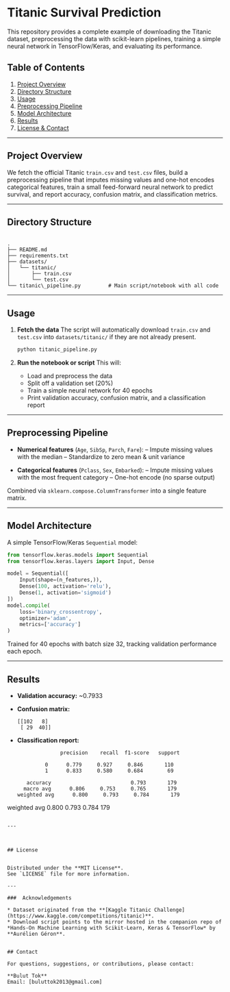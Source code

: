 # Titanic Survival Prediction 




This repository provides a complete example of downloading the Titanic dataset, preprocessing the data with scikit-learn pipelines, training a simple neural network in TensorFlow/Keras, and evaluating its performance.

## Table of Contents

1. [Project Overview](#project-overview)  
2. [Directory Structure](#directory-structure)    
3. [Usage](#usage)  
4. [Preprocessing Pipeline](#preprocessing-pipeline)  
5. [Model Architecture](#model-architecture)  
6. [Results](#results)  
7. [License & Contact](#license--contact)  

---

## Project Overview

We fetch the official Titanic `train.csv` and `test.csv` files, build a preprocessing pipeline that imputes missing values and one-hot encodes categorical features, train a small feed-forward neural network to predict survival, and report accuracy, confusion matrix, and classification metrics.

---

## Directory Structure

```

.
├── README.md
├── requirements.txt
├── datasets/
│   └── titanic/
│       ├── train.csv
│       └── test.csv
└── titanic\_pipeline.py         # Main script/notebook with all code

````

---



## Usage

1. **Fetch the data**
   The script will automatically download `train.csv` and `test.csv` into `datasets/titanic/` if they are not already present.

   ```bash
   python titanic_pipeline.py
   ```

2. **Run the notebook or script**
   This will:

   * Load and preprocess the data
   * Split off a validation set (20%)
   * Train a simple neural network for 40 epochs
   * Print validation accuracy, confusion matrix, and a classification report

---

## Preprocessing Pipeline

* **Numerical features** (`Age`, `SibSp`, `Parch`, `Fare`):
  – Impute missing values with the median
  – Standardize to zero mean & unit variance

* **Categorical features** (`Pclass`, `Sex`, `Embarked`):
  – Impute missing values with the most frequent category
  – One-hot encode (no sparse output)

Combined via `sklearn.compose.ColumnTransformer` into a single feature matrix.

---

## Model Architecture

A simple TensorFlow/Keras `Sequential` model:

```python
from tensorflow.keras.models import Sequential
from tensorflow.keras.layers import Input, Dense

model = Sequential([
    Input(shape=(n_features,)),
    Dense(100, activation='relu'),
    Dense(1, activation='sigmoid')
])
model.compile(
    loss='binary_crossentropy',
    optimizer='adam',
    metrics=['accuracy']
)
```

Trained for 40 epochs with batch size 32, tracking validation performance each epoch.

---

## Results

* **Validation accuracy:** \~0.7933
* **Confusion matrix:**

  ```
  [[102   8]
   [ 29  40]]
  ```
* **Classification report:**

  ```
                precision    recall  f1-score   support

           0      0.779     0.927     0.846       110
           1      0.833     0.580     0.684        69

     accuracy                          0.793       179
    macro avg      0.806     0.753     0.765       179
  weighted avg      0.800     0.793     0.784       179
  ```

weighted avg      0.800     0.793     0.784       179

```

---



## License


Distributed under the **MIT License**.
See `LICENSE` file for more information.

---

###  Acknowledgements

* Dataset originated from the **[Kaggle Titanic Challenge](https://www.kaggle.com/competitions/titanic)**.
* Download script points to the mirror hosted in the companion repo of *Hands‑On Machine Learning with Scikit‑Learn, Keras & TensorFlow* by **Aurélien Géron**.


## Contact

For questions, suggestions, or contributions, please contact:

**Bulut Tok**  
Email: [buluttok2013@gmail.com]

